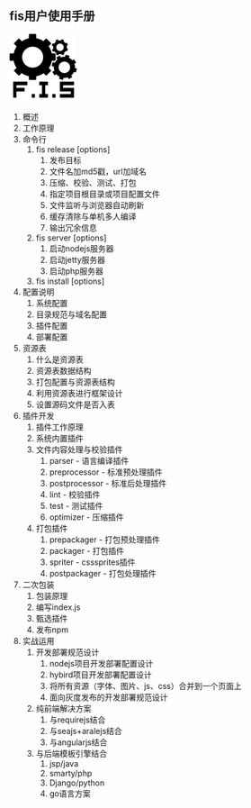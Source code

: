 fis用户使用手册
-------------------------

![](docs/images/logo_120x120.png?raw=true)

1. 概述
1. 工作原理
1. 命令行
    1. fis release [options]
        1. 发布目标
        1. 文件名加md5戳，url加域名
        1. 压缩、校验、测试、打包
        1. 指定项目根目录或项目配置文件
        1. 文件监听与浏览器自动刷新
        1. 缓存清除与单机多人编译
        1. 输出冗余信息
    1. fis server <command> [options]
        1. 启动nodejs服务器
        1. 启动jetty服务器
        1. 启动php服务器
    1. fis install <name> [options]
1. 配置说明
    1. 系统配置
    1. 目录规范与域名配置
    1. 插件配置
    1. 部署配置
1. 资源表
    1. 什么是资源表
    1. 资源表数据结构
    1. 打包配置与资源表结构
    1. 利用资源表进行框架设计
    1. 设置源码文件是否入表
1. 插件开发
    1. 插件工作原理
    1. 系统内置插件
    1. 文件内容处理与校验插件
        1. parser - 语言编译插件
        1. preprocessor - 标准预处理插件
        1. postprocessor - 标准后处理插件
        1. lint - 校验插件
        1. test - 测试插件
        1. optimizer - 压缩插件
    1. 打包插件
        1. prepackager - 打包预处理插件
        1. packager - 打包插件
        1. spriter - csssprites插件
        1. postpackager - 打包处理插件
1. 二次包装
    1. 包装原理
    1. 编写index.js
    1. 甄选插件
    1. 发布npm
1. 实战运用
    1. 开发部署规范设计
        1. nodejs项目开发部署配置设计
        1. hybird项目开发部署配置设计
        1. 将所有资源（字体、图片、js、css）合并到一个页面上
        1. 面向灰度发布的开发部署规范设计
    1. 纯前端解决方案
        1. 与requirejs结合
        1. 与seajs+aralejs结合
        1. 与angularjs结合
    1. 与后端模板引擎结合
        1. jsp/java
        1. smarty/php
        1. Django/python
        1. go语言方案